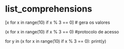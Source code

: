 # list_comprehensions

[x for x in range(10) if x % 3 == 0] # gera os valores

(x for x in range(10) if x % 3 == 0) #protocolo de acesso

for y in (x for x in range(10) if x % 3 == 0):
  print(y)
